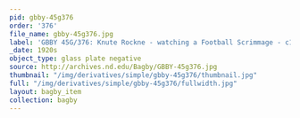 ```yaml
---
pid: gbby-45g376
order: '376'
file_name: gbby-45g376.jpg
label: 'GBBY 45G/376: Knute Rockne - watching a Football Scrimmage - c1920s'
_date: 1920s
object_type: glass plate negative
source: http://archives.nd.edu/Bagby/GBBY-45g376.jpg
thumbnail: "/img/derivatives/simple/gbby-45g376/thumbnail.jpg"
full: "/img/derivatives/simple/gbby-45g376/fullwidth.jpg"
layout: bagby_item
collection: bagby
---
```

